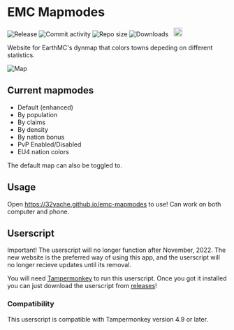 # EMC Mapmodes

![Release](https://img.shields.io/github/v/release/32Vache/emc-mapmodes) ![Commit activity](https://img.shields.io/github/commit-activity/m/32Vache/emc-mapmodes) ![Repo size](https://img.shields.io/github/repo-size/32Vache/emc-mapmodes) ![Downloads](https://img.shields.io/github/downloads/32Vache/emc-mapmodes/total) &nbsp; <img src="https://raw.githubusercontent.com/32Vache/emc-mapmodes/main/assets/ua.svg" width="20px">

Website for EarthMC's dynmap that colors towns depeding on different statistics.

![Map](https://raw.githubusercontent.com/32Vache/emc-mapmodes/main/assets/main-map.png)

## Current mapmodes

- Default (enhanced)
- By population
- By claims
- By density
- By nation bonus
- PvP Enabled/Disabled
- EU4 nation colors

The default map can also be toggled to.

## Usage

Open https://32vache.github.io/emc-mapmodes to use! Can work on both computer and phone.

## Userscript

Important! The userscript will no longer function after November, 2022. The new website is the preferred way of using this app, and the userscript will no longer recieve updates until its removal.

You will need [Tampermonkey](https://www.tampermonkey.net/index.php) to run this userscript.
Once you got it installed you can just download the userscript from [releases](https://github.com/32Vache/emc-mapmodes/releases/latest)!

### Compatibility

This userscript is compatible with Tampermonkey version 4.9 or later.
